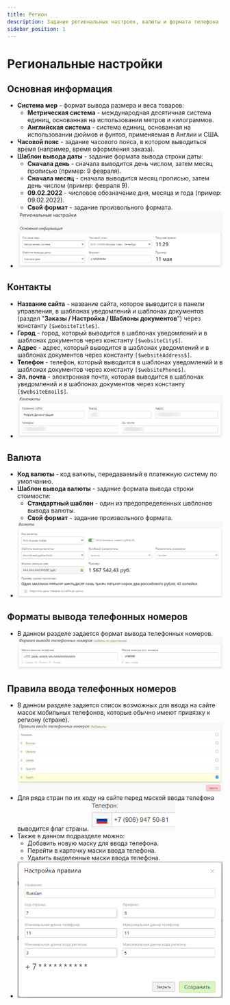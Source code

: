 ```yaml
---
title: Регион
description: Задание региональных настроек, валюты и формата телефона
sidebar_position: 1
---
```


# Региональные настройки

## Основная информация
* __Система мер__ - формат вывода размера и веса товаров:
    + __Метрическая система__ - международная десятичная система единиц, основанная на использовании метров и килограммов.
    + __Английская система__ - система единиц, основанная на использовании дюймов и фунтов, применяемая в Англии и США.
* __Часовой пояс__ - задание часового пояса, в котором выводиться время (например, время оформления заказа).
* __Шаблон вывода даты__ - задание формата вывода строки даты:
    + __Сначала день__ - сначала выводится день числом, затем месяц прописью (пример: 9 февраля).
    + __Сначала месяц__ - сначала выводится месяц прописью, затем день числом (пример: февраля 9).
    + __09.02.2022__ - числовое обозначение дня, месяца и года (пример: 09.02.2022).
    + __Свой формат__ - задание произвольного формата.
* ![](../_media/site/region-general.png)

## Контакты
* __Название сайта__ - название сайта, которое выводится в панели управления, в шаблонах уведомлений и шаблонах документов (раздел "__Заказы / Настройка / Шаблоны документов__") через константу `[$websiteTitle$]`.
* __Город__ - город, который выводится в шаблонах уведомлений и в шаблонах документов через константу `[$websiteCity$]`.
* __Адрес__ - адрес, который выводится в шаблонах уведомлений и в шаблонах документов через константу `[$websiteAddress$]`. 
* __Телефон__ - телефон, который выводится в шаблонах уведомлений и в шаблонах документов через константу `[$websitePhone$]`.
* __Эл. почта__ - электронная почта, которая выводится в шаблонах уведомлений и в шаблонах документов через константу `[$websiteEmail$]`.
* ![](../_media/site/region-contacts.png)

## Валюта
* __Код валюты__ - код валюты, передаваемый в платежную систему по умолчанию.
* __Шаблон вывода валюты__ - задание формата вывода строки стоимости:
    + __Стандартный шаблон__ - один из предопределенных шаблонов вывода валюты.
    + __Свой формат__ - задание произвольного формата.
* ![](../_media/site/region-currency.png)

## Форматы вывода телефонных номеров
* В данном разделе задается формат вывода телефонных номеров.
![](../_media/site/region-phone-input.png)

## Правила ввода телефонных номеров
* В данном разделе задается список возможных для ввода на сайте масок мобильных телефонов, которые обычно имеют привязку к региону (стране).
![](../_media/site/region-phone-output.png)
* Для ряда стран по их коду на сайте перед маской ввода телефона выводится флаг страны.
![](../_media/site/site01.png)
* Также в данном подразделе можно:
    + Добавить новую маску для ввода телефона.
    + Перейти в карточку маски ввода телефона.
    + Удалить выделенные маски ввода телефона.
* ![](../_media/site/region-phone-output-edit.png)